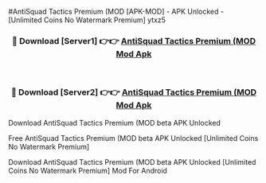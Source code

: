 #AntiSquad Tactics Premium (MOD [APK-MOD] - APK Unlocked - [Unlimited Coins No Watermark Premium] ytxz5



<div align="center">

<h3>🔴 Download [Server1] 👉👉 <a href="https://momento.my/?title=AntiSquad_Tactics_Premium_(MOD">AntiSquad Tactics Premium (MOD Mod Apk</a></h3><br>

<h3>🔴 Download [Server2] 👉👉 <a href="https://momento.my/?title=AntiSquad_Tactics_Premium_(MOD">AntiSquad Tactics Premium (MOD Mod Apk</a></h3>
</div>



Download AntiSquad Tactics Premium (MOD beta APK Unlocked

Free AntiSquad Tactics Premium (MOD beta APK Unlocked [Unlimited Coins No Watermark Premium]

Download AntiSquad Tactics Premium (MOD beta APK Unlocked [Unlimited Coins No Watermark Premium] Mod For Android
